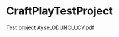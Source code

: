 # CraftPlayTestProject
Test project 
[Ayse_ODUNCU_CV.pdf](https://github.com/codergirll-droid/CraftPlayTestProject/files/11995123/Ayse_ODUNCU_CV.pdf)
